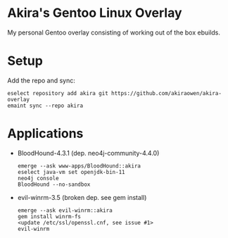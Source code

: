 # Akira's Gentoo Linux Overlay
My personal Gentoo overlay consisting of working out of the box ebuilds.

# Setup
Add the repo and sync:
```
eselect repository add akira git https://github.com/akiraowen/akira-overlay
emaint sync --repo akira
```
# Applications
- BloodHound-4.3.1 (dep. neo4j-community-4.4.0)
  ```
  emerge --ask www-apps/BloodHound::akira
  eselect java-vm set openjdk-bin-11
  neo4j console
  BloodHound --no-sandbox
  ```
- evil-winrm-3.5 (broken dep. see gem install)
  ```
  emerge --ask evil-winrm::akira
  gem install winrm-fs
  <update /etc/ssl/openssl.cnf, see issue #1>
  evil-winrm
  ```
